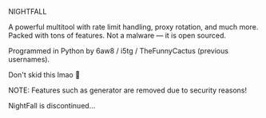 NIGHTFALL 

A powerful multitool with rate limit handling, proxy rotation, and much more.
Packed with tons of features.
Not a malware — it is open sourced.

Programmed in Python by 6aw8 / i5tg / TheFunnyCactus (previous usernames).

Don't skid this lmao 🤣


NOTE: Features such as generator are removed due to security reasons!

NightFall is discontinued...
